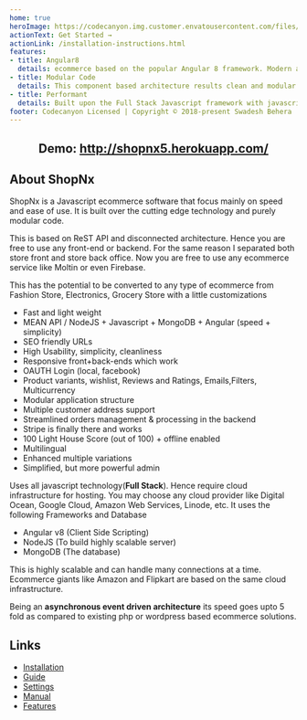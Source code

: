 ```yaml
---
home: true
heroImage: https://codecanyon.img.customer.envatousercontent.com/files/252461580/banner.jpg?auto=compress%2Cformat&q=80&fit=crop&crop=top&max-h=8000&max-w=590&s=ee87058aec035202bd50e33ebdd566fe
actionText: Get Started →
actionLink: /installation-instructions.html
features:
- title: Angular8
  details: ecommerce based on the popular Angular 8 framework. Modern and faster development. Easy deployment
- title: Modular Code
  details: This component based architecture results clean and modular code which has the power to acomodate any ecommerce customizations.
- title: Performant
  details: Built upon the Full Stack Javascript framework with javascript based MongoDB database which makes it even faster.
footer: Codecanyon Licensed | Copyright © 2018-present Swadesh Behera
---
```


## <div style="text-align:center"> Demo: <a href="http://shopnx5.herokuapp.com/" target="blank">http://shopnx5.herokuapp.com/</a></div>


## About ShopNx

ShopNx is a Javascript ecommerce software that focus mainly on speed and ease of use. It is built over the cutting edge technology and purely modular code.

This is based on ReST API and disconnected architecture. Hence you are free to use any front-end or backend. For the same reason I separated both store front and store back office. Now you are free to use any ecommerce service like Moltin or even Firebase.

This has the potential to be converted to any type of ecommerce from Fashion Store, Electronics, Grocery Store with a little customizations

- Fast and light weight
- MEAN API / NodeJS + Javascript + MongoDB + Angular (speed + simplicity)
- SEO friendly URLs
- High Usability, simplicity, cleanliness
- Responsive front+back-ends which work
- OAUTH Login (local, facebook) 
- Product variants, wishlist, Reviews and Ratings, Emails,Filters, Multicurrency
- Modular application structure
- Multiple customer address support
- Streamlined orders management & processing in the backend
- Stripe is finally there and works
- 100 Light House Score (out of 100) + offline enabled
- Multilingual
- Enhanced multiple variations
- Simplified, but more powerful admin

Uses all javascript technology(**Full Stack**). Hence require cloud infrastructure for hosting. You may choose any cloud provider like Digital Ocean, Google Cloud, Amazon Web Services, Linode, etc. It uses the following Frameworks and Database
- Angular v8 (Client Side Scripting)
- NodeJS (To build highly scalable server)
- MongoDB (The database)

This is highly scalable and can handle many connections at a time. Ecommerce giants like Amazon and Flipkart are based on the same cloud infrastructure.

Being an **asynchronous event driven architecture** its speed goes upto 5 fold as compared to existing php or wordpress based ecommerce solutions.

## Links
- [Installation](/installation-instructions.html)
- [Guide](/guide.html)
- [Settings](/settings.html)
- [Manual](/manual.html)
- [Features](/features.html)